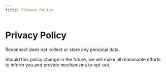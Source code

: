 ```yaml
---
title: Privacy Policy
---
```


# Privacy Policy

Reconnect does not collect or store any personal data.

Should this policy change in the future, we will make all reasonable efforts to inform you and provide mechanisms to opt-out.
